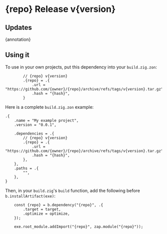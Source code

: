 # {repo} Release v{version}

## Updates

{annotation}

## Using it

To use in your own projects, put this dependency into your `build.zig.zon`:

```zig
        // {repo} v{version}
        .{repo} = .{
            .url = "https://github.com/{owner}/{repo}/archive/refs/tags/v{version}.tar.gz",
            .hash = "{hash}",
        }
```

Here is a complete `build.zig.zon` example:

```zig
.{
    .name = "My example project",
    .version = "0.0.1",

    .dependencies = .{
        // {repo} v{version}
        .{repo} = .{
            .url = "https://github.com/{owner}/{repo}/archive/refs/tags/v{version}.tar.gz",
            .hash = "{hash}",
        },
    },
    .paths = .{
        "",
    },
}

```

Then, in your `build.zig`'s `build` function, add the following before
`b.installArtifact(exe)`:

```zig 
    const {repo} = b.dependency("{repo}", .{
        .target = target,
        .optimize = optimize,
    });

    exe.root_module.addImport("{repo}", zap.module("{repo}"));
```
